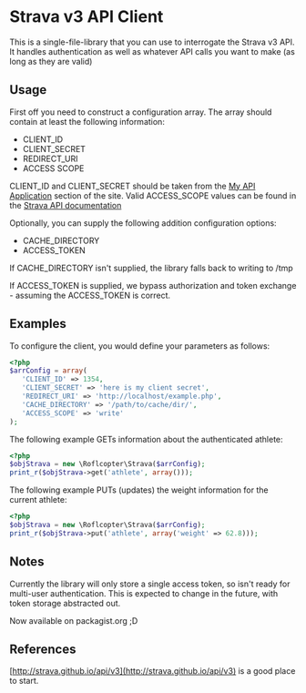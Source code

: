 # Strava v3 API Client

This is a single-file-library that you can use to interrogate the Strava v3 API. It handles authentication as well as whatever API calls you want to make (as long as they are valid)

## Usage

First off you need to construct a configuration array. The array should contain at least the following information:

* CLIENT_ID
* CLIENT_SECRET
* REDIRECT_URI
* ACCESS SCOPE

CLIENT_ID and CLIENT_SECRET should be taken from the [My API Application](https://www.strava.com/settings/api) section of the site. Valid ACCESS_SCOPE values can be found in the [Strava API documentation](http://strava.github.io/api/v3/oauth/)

Optionally, you can supply the following addition configuration options:

* CACHE_DIRECTORY
* ACCESS_TOKEN

If CACHE_DIRECTORY isn't supplied, the library falls back to writing to /tmp

If ACCESS_TOKEN is supplied, we bypass authorization and token exchange - assuming the ACCESS_TOKEN is correct.

## Examples

To configure the client, you would define your parameters as follows:

```php
<?php
$arrConfig = array(
   'CLIENT_ID' => 1354,
   'CLIENT_SECRET' => 'here is my client secret',
   'REDIRECT_URI' => 'http://localhost/example.php',
   'CACHE_DIRECTORY' => '/path/to/cache/dir/',
   'ACCESS_SCOPE' => 'write'
);
```

The following example GETs information about the authenticated athlete:

```php
<?php
$objStrava = new \Roflcopter\Strava($arrConfig);
print_r($objStrava->get('athlete', array()));
```

The following example PUTs (updates) the weight information for the current athlete:

```php
<?php
$objStrava = new \Roflcopter\Strava($arrConfig);
print_r($objStrava->put('athlete', array('weight' => 62.8)));
```

## Notes

Currently the library will only store a single access token, so isn't ready for multi-user authentication. This is expected to change in the future, with token storage abstracted out.

Now available on packagist.org ;D

## References

[http://strava.github.io/api/v3](http://strava.github.io/api/v3) is a good place to start.
